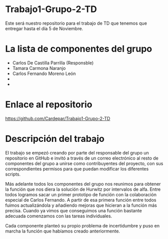 
# Trabajo1-Grupo-2-TD

Este será nuestro repositorio para el trabajo de TD que tenemos que entregar hasta el día 5 de Noviembre.


# La lista de componentes del grupo

- Carlos De Castilla Parrilla (Responsble)
- Tamara Carmona Naranjo
- Carlos Fernando Moreno León
-  
-


# Enlace al repositorio

https://github.com/Cardepar/Trabajo1-Grupo-2-TD


# Descripción del trabajo

El trabajo se empezó creando por parte del responsable del grupo un repositorio
en GitHub e invitó a través de un correo electrónico al resto de componentes
del grupo a unirse como contribuyentes del proyecto, con sus correspondientes
permisos para que puedan modificar los diferentes scripts.

Más adelante todos los componentes del grupo nos reunimos para obtener
la función que nos diera la solución de Hurwitz por intervalos de alfa.
Entre todos logramos sacar un primer prototipo de función con la colaboración
especial de Carlos Fernando. A partir de esa primera función entre todos fuimos
actualizándola y añadiendo mejoras que hicieran a la función más precisa.
Cuando ya vimos que conseguimos una función bastante adecuada comenzamos
con las tareas individuales.

Cada componente planteó su propio problema de incertidumbre y puso en marcha
la función que habíamos creado anteriormente.